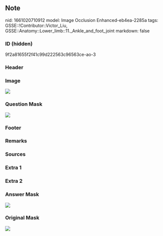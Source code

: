 ## Note
nid: 1661020710912
model: Image Occlusion Enhanced-eb4ea-2285a
tags: GSSE::!Contributor::Victor_Liu, GSSE::Anatomy::Lower_limb::11._Ankle_and_foot_joint
markdown: false

### ID (hidden)
9f2a81655f2f41c99d222563c96563ce-ao-3

### Header


### Image
<img src="tmp_4z722q0.png">

### Question Mask
<img src="9f2a81655f2f41c99d222563c96563ce-ao-3-Q.svg">

### Footer


### Remarks


### Sources


### Extra 1


### Extra 2


### Answer Mask
<img src="9f2a81655f2f41c99d222563c96563ce-ao-3-A.svg">

### Original Mask
<img src="9f2a81655f2f41c99d222563c96563ce-ao-O.svg">
